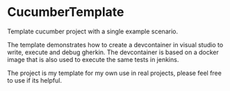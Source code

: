 # CucumberTemplate
Template cucumber project with a single example scenario.

The template demonstrates how to create a devcontainer in visual studio to write, execute and debug gherkin. The devcontainer is based on a docker image that is also used to execute the same tests in jenkins.

The project is my template for my own use in real projects, please feel free to use if its helpful.
